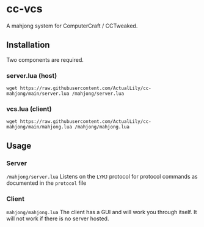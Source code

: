 # cc-vcs
A mahjong system for ComputerCraft / CCTweaked.
## Installation
Two components are required.
### server.lua (host)
`wget https://raw.githubusercontent.com/ActualLily/cc-mahjong/main/server.lua /mahjong/server.lua`
### vcs.lua (client)
`wget https://raw.githubusercontent.com/ActualLily/cc-mahjong/main/mahjong.lua /mahjong/mahjong.lua`

## Usage
### Server
`/mahjong/server.lua`
Listens on the `LYMJ` protocol for protocol commands as documented in the `protocol` file

### Client
`mahjong/mahjong.lua`
The client has a GUI and will work you through itself.
It will not work if there is no server hosted.